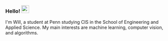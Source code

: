 ### Hello! <img src="https://raw.githubusercontent.com/MartinHeinz/MartinHeinz/master/wave.gif" width="24">

I'm Will, a student at Penn studying CIS in the School of Engineering and Applied Science. My main interests are machine learning, computer vision, and algorithms.
